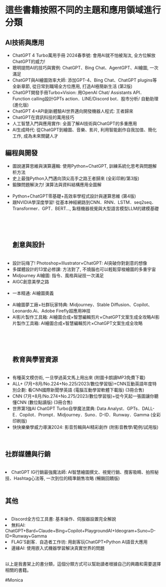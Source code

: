 <!DOCTYPE html>
<html>
<head>
    <title>書籍分類</title>
</head>
<body>
    <h1>這些書籍按照不同的主題和應用領域進行分類</h1>
    <h2>AI技術與應用</h2>
    <ul>
        <li>ChatGPT 4 Turbo萬用手冊 2024春季號: 會用AI就不怕被淘汰, 全方位解放ChatGPT的威力!</li>
        <li>聰明提問AI的技巧與實例: ChatGPT、Bing Chat、AgentGPT、AI繪圖, 一次滿足</li>
	<li>ChatGPT與AI繪圖效率大師: 添加GPT-4、Bing Chat、ChatGPT plugins等全新章節, 從日常到職場全方位應用, 打造AI極簡新生活 (第2版)</li>
	<li>ChatGPT開發手冊Turbo×Vision: 用OpenAI Chat/ Assistants API．Function calling設計GPTs action．LINE/Discord bot．股市分析/ 自動助理 (進化版)</li>
	<li>ChatGPT 4+API創新體驗AI世界邁向開發機器人程式: 王者歸來</li>
	<li>ChatGPT在資訊科技的萬用技巧</li>
	<li>人工智慧入門與應用實作: 全面了解AI技術與ChatGPT的多重應用</li>
	<li>AI生成時代: 從ChatGPT到繪圖、音樂、影片, 利用智能創作自我加值、簡化工作, 成為未來關鍵人才</li>	
    </ul>
    <h2>編程與開發</h2>
    <ul>
        <li>圖說運算思維與演算邏輯: 使用Python+ChatGPT, 訓練系統化思考與問題解析方法</li>
        <li>史上最強Python入門邁向頂尖高手之路王者歸來 (全彩印刷/第3版)</li>
	<li>鍛鍊問題解決力! 演算法與資料結構應用全圖解</li>    
	<li>Python+ChatGPT零基礎+高效率學程式設計與運算思維 (第4版)</li>
	<li>跟NVIDIA學深度學習! 從基本神經網路到CNN．RNN．LSTM．seq2seq．Transformer．GPT．BERT..., 紮穩機器視覺與大型語言模型LLM的建模基礎</li>
    </ul>    
    <ul>    
    <h2>創意與設計</h2>    
	<li>設計玩嗨了! Photoshop×Illustrator×ChatGPT: AI突破你對創意的想像</li>
	<li>多媒體設計的13堂必修課: 方法對了, 不燒腦也可以輕鬆穿梭繪圖的多重宇宙</li>
	<li>Midjourney AI繪圖: 指令、風格與祕技一次滿足</li>
	<li>AIGC創意美學之路</li>    
	<li>一本精通: AI繪圖奧義</li>    
	<li>AI繪圖夢工廠+社群玩家特典: Midjourney、Stable Diffusion、Copilot、Leonardo.Ai、Adobe Firefly超應用神技</li>
	<li>AI影片製作工具箱: AI繪圖合成×智慧編輯剪片×ChatGPT文案生成全攻略AI影片製作工具箱: AI繪圖合成×智慧編輯剪片×ChatGPT文案生成全攻略</li>
    </ul>    
    <ul>    
    <h2>教育與學習資源</h2>    
	<li>有種英文模仿術, 一旦學過英文馬上用出來 (附圖卡朗讀MP3免費下載)</li>
	<li>ALL+ (7月+8月/No.224+No.225/2023/數位學習版)+CNN互動英語年度特別企劃: 看CNN國際新聞學英語 (電腦互動學習軟體下載版) (3冊合售)</li>
	<li>CNN (7月+8月/No.274+No.275/2023/數位學習版)+從今天起一張圖讓你聽懂CNN (數位點讀版) (3冊合售)</li>
	<li>世界第1強AI ChatGPT Turbo自學魔法寶典: Data Analyst．GPTs．DALL-E．Copilot．Prompt．Midjourney．Suno．D-ID．Runway．Gamma (全彩印刷版)</li>
	<li>快快樂樂學威力導演2024: 影音剪輯與AI精彩創作 (附影音教學/範例/試用版)</li>
    </ul>    
    <h2>社群媒體與行銷</h2>    
	<li>ChatGPT IG行銷最強魔法師: AI智慧繪圖撰文、視覺行銷、攬客吸睛、拍照秘技、Hashtag心法等, 一次到位的精準銷售攻略 (暢銷回饋版)</li>
    </ul>    
    <h2>其他</h2>    
	<li>Discord全方位工具書: 基本操作、伺服器設置完全解說</li>
	<li>無料AI: ChatGPT+Bard+Claude+Bing+Copilot+PlaygroundAI+Ideogram+Suno+D-ID+Runway+Gamma</li>
	<li>FLAG'S創客．自造者工作坊: 用創客玩ChatGPT×Python AI語音大應用</li>
	<li>邊緣AI: 使用嵌入式機器學習解決真實世界的問題</li>
    </ul>    
    <p>以上是我書架上的書分類，這個分類方式可以幫助讀者根據自己的興趣和需要選擇相關的書籍。</p>
    <p>#Monica</p>
</body>    
</html>    

